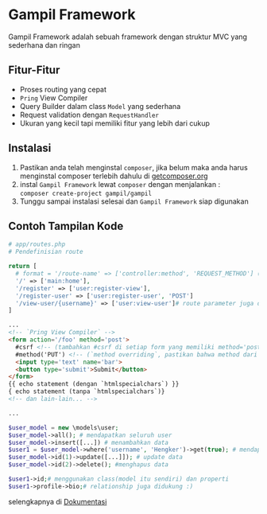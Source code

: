 # Gampil Framework
Gampil Framework adalah sebuah framework dengan struktur MVC yang sederhana dan ringan

## Fitur-Fitur

- Proses routing yang cepat
- `Pring` View Compiler
- Query Builder dalam class `Model` yang sederhana
- Request validation dengan `RequestHandler`
- Ukuran yang kecil tapi memiliki fitur yang lebih dari cukup

## Instalasi

1. Pastikan anda telah menginstal `composer`, jika belum maka anda harus menginstal composer terlebih dahulu di [getcomposer.org](https://getcomposer.org/download)
2. instal `Gampil Framework` lewat `composer` dengan menjalankan :<br> `composer create-project gampil/gampil`
3. Tunggu sampai instalasi selesai dan `Gampil Framework` siap digunakan

## Contoh Tampilan Kode

```php
# app/routes.php
# Pendefinisian route

return [
  # format = '/route-name' => ['controller:method', 'REQUEST_METHOD'] (default `REQUEST_METHOD` = 'GET')
  '/' => ['main:home'],
  '/register' => ['user:register-view'],
  '/register-user' => ['user:register-user', 'POST']
  '/view-user/{username}' => ['user:view-user']# route parameter juga didukung
]
```

```html
...
<!-- `Pring View Compiler` -->
<form action='/foo' method='post'>
  #csrf <!-- (tambahkan #csrf di setiap form yang memiliki method='post' untuk menangani CSRF) -->
  #method('PUT') <!-- (`method overriding`, pastikan bahwa method dari form adalah 'post') -->
  <input type='text' name='bar'>
  <button type='submit'>Submit</button>
</form>
{{ echo statement (dengan `htmlspecialchars`) }}
{ echo statement (tanpa `htmlspecialchars`)}
<!-- dan lain-lain... -->

...

```

```php
$user_model = new \models\user;
$user_model->all(); # mendapatkan seluruh user
$user_model->insert([...]) # menambahkan data
$user1 = $user_model->where('username', 'Hengker')->get(true); # mendapatkan satu user
$user_model->id(1)->update([...]]); # update data
$user_model->id(2)->delete(); #menghapus data

$user1->id;# menggunakan class(model itu sendiri) dan properti
$user1->profile->bio;# relationship juga didukung :)

```

selengkapnya di [Dokumentasi](https://)
